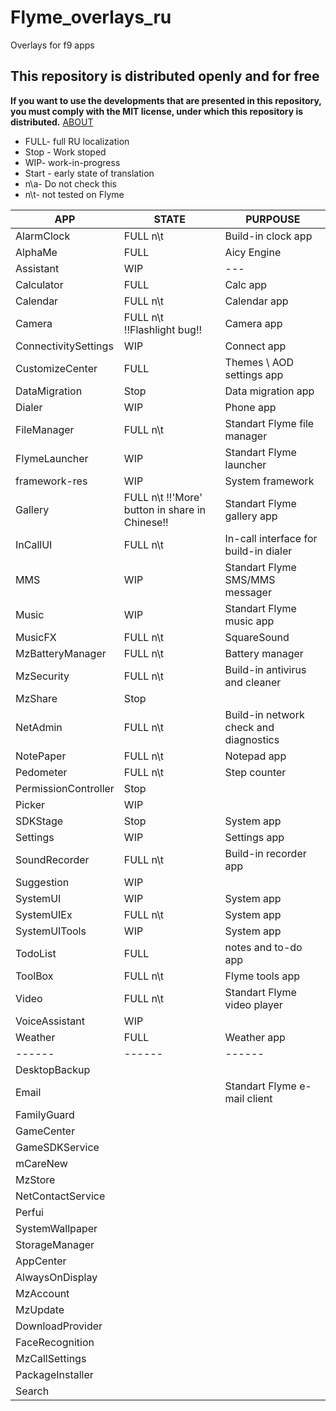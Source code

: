 # Flyme_overlays_ru

Overlays for f9 apps

## This repository is distributed openly and for free

**If you want to use the developments that are presented in this repository, you must comply with the MIT license, under which this repository is distributed.** [ABOUT]

- FULL- full RU localization
- Stop - Work stoped
- WIP- work-in-progress
- Start - early state of translation
- n\a- Do not check this
- n\t- not tested on Flyme

| APP | STATE | PURPOUSE |
| ------ | ------ | ------ |
| AlarmClock | FULL n\t | Build-in clock app |
| AlphaMe | FULL | Aicy Engine |
| Assistant | WIP | --- |
| Calculator | FULL | Calc app |
| Calendar | FULL n\t | Calendar app |
| Camera | FULL n\t !!Flashlight bug!!| Camera app |
| ConnectivitySettings | WIP | Connect app |
| CustomizeCenter | FULL | Themes \ AOD settings app |
| DataMigration | Stop | Data migration app |
| Dialer | WIP | Phone app |
| FileManager | FULL n\t | Standart Flyme file manager |
| FlymeLauncher | WIP | Standart Flyme launcher |
| framework-res | WIP | System framework |
| Gallery | FULL n\t !!'More' button in share in Chinese!! | Standart Flyme gallery app |
| InCallUI | FULL n\t | In-call interface for build-in dialer |
| MMS | WIP | Standart Flyme SMS/MMS messager |
| Music | WIP | Standart Flyme music app |
| MusicFX | FULL n\t | SquareSound |
| MzBatteryManager | FULL n\t | Battery manager |
| MzSecurity | FULL n\t | Build-in antivirus and cleaner |
| MzShare | Stop |  |
| NetAdmin | FULL n\t | Build-in network check and diagnostics |
| NotePaper | FULL n\t | Notepad app |
| Pedometer | FULL n\t | Step counter |
| PermissionController | Stop |  |
| Picker | WIP |  |
| SDKStage | Stop | System app |
| Settings | WIP | Settings app |
| SoundRecorder | FULL n\t | Build-in recorder app |
| Suggestion | WIP | |
| SystemUI | WIP | System app |
| SystemUIEx | FULL n\t | System app |
| SystemUITools | WIP | System app |
| TodoList | FULL | notes and to-do app |
| ToolBox | FULL n\t | Flyme tools app |
| Video | FULL n\t | Standart Flyme video player |
| VoiceAssistant | WIP |  |
| Weather | FULL | Weather app |
| ------ | ------ | ------ |
| DesktopBackup | | |
| Email | | Standart Flyme e-mail client |
| FamilyGuard | | |
| GameCenter | | |
| GameSDKService | | |
| mCareNew | | |
| MzStore | | |
| NetContactService | | |
| Perfui | | |
| SystemWallpaper | | |
| StorageManager |  |  |
| AppCenter |  |  |
| AlwaysOnDisplay |  |  |
| MzAccount |  |  |
| MzUpdate |  |  |
| DownloadProvider |  |  |
| FaceRecognition |  |  |
| MzCallSettings |  |  |
| PackageInstaller |  |  |
| Search |  |  |

[ABOUT]: <https://mit-license.org/>
